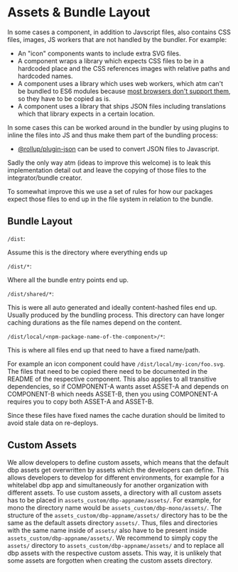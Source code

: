 # Assets & Bundle Layout

In some cases a component, in addition to Javscript files, also contains CSS
files, images, JS workers that are not handled by the bundler. For example:

* An "icon" components wants to include extra SVG files.
* A component wraps a library which expects CSS files to be in a hardcoded place
  and the CSS references images with relative paths and hardcoded names.
* A component uses a library which uses web workers, which atm can't be bundled
  to ES6 modules because [most browsers don't support
  them](https://caniuse.com/mdn-api_worker_worker_ecmascript_modules), so they
  have to be copied as is.
* A component uses a library that ships JSON files including translations which
  that library expects in a certain location.

In some cases this can be worked around in the bundler by using plugins to
inline the files into JS and thus make them part of the bundling process:

* [@rollup/plugin-json](https://www.npmjs.com/package/@rollup/plugin-json) can
  be used to convert JSON files to Javascript.

Sadly the only way atm (ideas to improve this welcome) is to leak this
implementation detail out and leave the copying of those files to the
integrator/bundle creator.

To somewhat improve this we use a set of rules for how our packages expect those
files to end up in the file system in relation to the bundle.

## Bundle Layout

`/dist`:

Assume this is the directory where everything ends up

`/dist/*`:

Where all the bundle entry points end up.

`/dist/shared/*`:

This is were all auto generated and ideally content-hashed files end up. Usually
produced by the bundling process. This directory can have longer caching
durations as the file names depend on the content.

`/dist/local/<npm-package-name-of-the-component>/*`:

This is where all files end up that need to have a fixed name/path.

For example an icon component could have `/dist/local/my-icon/foo.svg`. The
files that need to be copied there need to be documented in the README of the
respective component. This also applies to all transitive dependencies, so if
COMPONENT-A wants asset ASSET-A and depends on COMPONENT-B which needs ASSET-B,
then you using COMPONENT-A requires you to copy both ASSET-A and ASSET-B.

Since these files have fixed names the cache duration should be limited to
avoid stale data on re-deploys.

## Custom Assets

We allow developers to define custom assets, which means that the default dbp assets get overwritten by assets which the developers can define. This allows developers to develop for different environments, for example for a whitelabel dbp app and simultaneously for another organization with different assets.
To use custom assets, a directory with all custom assets has to be placed in `assets_custom/dbp-appname/assets/`. For example, for mono the directory name would be `assets_custom/dbp-mono/assets/`.
The structure of the `assets_custom/dbp-appname/assets/` directory has to be the same as the default assets directory `assets/`. Thus, files and directories with the same name inside of `assets/` also have to be present inside `assets_custom/dbp-appname/assets/`.
We recommend to simply copy the `assets/` directory to `assets_custom/dbp-appname/assets/` and to replace all dbp assets with the respective custom assets. This way, it is unlikely that some assets are forgotten when creating the custom assets directory.